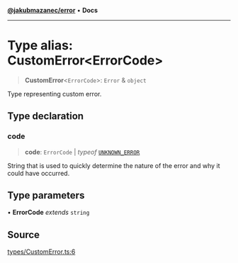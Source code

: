 [**@jakubmazanec/error**](../README.md) • **Docs**

---

# Type alias: CustomError\<ErrorCode\>

> **CustomError**\<`ErrorCode`\>: `Error` & `object`

Type representing custom error.

## Type declaration

### code

> **code**: `ErrorCode` \| _typeof_ [`UNKNOWN_ERROR`](../variables/UNKNOWN_ERROR.md)

String that is used to quickly determine the nature of the error and why it could have occurred.

## Type parameters

• **ErrorCode** _extends_ `string`

## Source

[types/CustomError.ts:6](https://github.com/jakubmazanec/tools/blob/bb20df5276ddb119762948adc2cda520aef09f0f/packages/error/source/types/CustomError.ts#L6)
